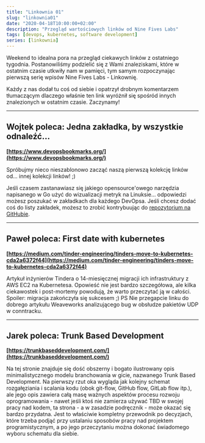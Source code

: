 ```yaml
---
title: "Linkownia 01"
slug: "linkownia01"
date: "2020-04-18T10:00:00+02:00"
description: "Przegląd wartościowych linków od Nine Fives Labs"
tags: [devops, kubernetes, software development]
series: [linkownia]
---
```


Weekend to idealna pora na przegląd ciekawych linków z ostatniego tygodnia. Postanowiliśmy podzielić się z Wami znaleziskami, które w ostatnim czasie utkwiły nam w pamięci, tym samym rozpoczynając pierwszą serię wpisów Nine Fives Labs - Linkownię.

Każdy z nas dodał tu coś od siebie i opatrzył drobnym komentarzem tłumaczącym dlaczego właśnie ten link wyróżnił się spośród innych znalezionych w ostatnim czasie. Zaczynamy!
<!--more--> 
---

## Wojtek poleca: Jedna zakładka, by wszystkie odnaleźć...

**[https://www.devopsbookmarks.org/](https://www.devopsbookmarks.org/)**

Spróbujmy nieco nieszablonowo zacząć naszą pierwszą kolekcję linków od... innej kolekcji linków! ;)

Jeśli czasem zastanawiasz się jakiego opensource'owego narzędzia napisanego w Go użyć do wizualizacji metryk na Linuksie... odpowiedzi możesz poszukać w zakładkach dla każdego DevOpsa. Jeśli chcesz dodać coś do listy zakładek, możesz to zrobić kontrybuując do [repozytorium na GitHubie](https://github.com/zigsphere/devopsbookmarks.org/).

---

## Paweł poleca: First date with kubernetes

**[https://medium.com/tinder-engineering/tinders-move-to-kubernetes-cda2a6372f44](https://medium.com/tinder-engineering/tinders-move-to-kubernetes-cda2a6372f44)**

Artykuł inżynierów Tindera o 14-miesięcznej migracji ich infrastruktury z AWS EC2 na Kubernetesa. Opowieść nie jest bardzo szczegółowa, ale kilka ciekawostek i post-mortemy powodują, że warto przeczytać ją w całości. Spoiler: migracja zakończyła się sukcesem ;) PS Nie przegapcie linku do dobrego artykułu Weaveworks analizującego bug w obsłudze pakietów UDP w conntracku.

---

## Jarek poleca: Trunk Based Development

**[https://trunkbaseddevelopment.com/](https://trunkbaseddevelopment.com/)**

Na tej stronie znajduje się dość obszerny i bogato ilustrowany opis minimalistycznego modelu branchowania w gicie, nazwanego Trunk Based Development. Na pierwszy rzut oka wygląda jak kolejny schemat rozgałęziania i scalania kodu (obok git-flow, GitHub flow, GitLab flow itp.), ale jego opis zawiera całą masę ważnych aspektów procesu rozwoju oprogramowania - nawet jeśli ktoś nie zamierza używać TBD w swojej pracy nad kodem, ta strona - a w zasadzie podręcznik - może okazać się bardzo przydatna. Jest to właściwie kompletny przewodnik po decyzjach, które trzeba podjąć przy ustalaniu sposobów pracy nad projektem programistycznym, a po jego przeczytaniu można dokonać świadomego wyboru schematu dla siebie.
